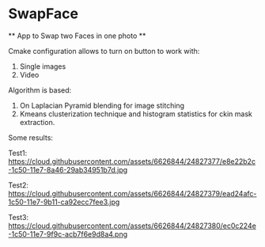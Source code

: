# SwapFace
** App to Swap two Faces in one photo **

Cmake configuration allows to turn on button to work with: 
1. Single images 
2. Video

Algorithm is based: 
1. On Laplacian Pyramid blending for image stitching 
2. Kmeans clusterization technique and histogram statistics for ckin mask extraction.

Some results:  

Test1: 
https://cloud.githubusercontent.com/assets/6626844/24827377/e8e22b2c-1c50-11e7-8a46-29ab34951b7d.jpg

Test2: 
https://cloud.githubusercontent.com/assets/6626844/24827379/ead24afc-1c50-11e7-9b11-ca92ecc7fee3.jpg

Test3:
https://cloud.githubusercontent.com/assets/6626844/24827380/ec0c224e-1c50-11e7-9f9c-acb7f6e9d8a4.png